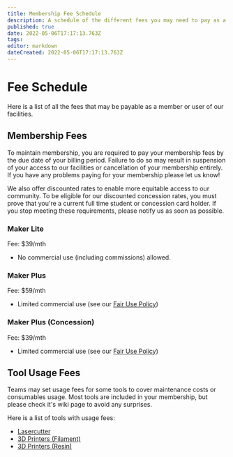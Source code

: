 ```yaml
---
title: Membership Fee Schedule
description: A schedule of the different fees you may need to pay as a member.
published: true
date: 2022-05-06T17:17:13.763Z
tags: 
editor: markdown
dateCreated: 2022-05-06T17:17:13.763Z
---
```


# Fee Schedule
Here is a list of all the fees that may be payable as a member or user of our facilities.

## Membership Fees
To maintain membership, you are required to pay your membership fees by the due date of your billing period. Failure to do so may result in suspension of your access to our facilities or cancellation of your membership entirely. If you have any problems paying for your membership please let us know!

We also offer discounted rates to enable more equitable access to our community. To be eligible for our discounted concession rates, you must prove that you're a current full time student or concession card holder. If you stop meeting these requirements, please notify us as soon as possible.

### Maker Lite
Fee: $39/mth

* No commercial use (including commissions) allowed.

### Maker Plus
Fee: $59/mth

* Limited commercial use (see our [Fair Use Policy](/policies/fair-use))

### Maker Plus (Concession)
Fee: $39/mth

* Limited commercial use (see our [Fair Use Policy](/policies/fair-use))

## Tool Usage Fees
Teams may set usage fees for some tools to cover maintenance costs or consumables usage. Most tools are included in your membership, but please check it's wiki page to avoid any surprises.

Here is a list of tools with usage fees:
* [Lasercutter](/tools/digifab/lasercutter)
* [3D Printers (Filament)](/tools/digifab/adventurer4)
* [3D Printers (Resin)](/tools/digifab/elegoomars2pro)